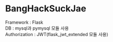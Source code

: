 # BangHackSuckJae
Framework : Flask  
DB : mysql과 pymysql 모듈 사용  
Authorization : JWT(flask_jwt_extended 모듈 사용)  
